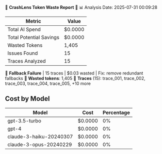 🚨 **CrashLens Token Waste Report** 🚨
📊 Analysis Date: 2025-07-31 00:09:28

| Metric | Value |
|--------|-------|
| Total AI Spend | $0.0000 |
| Total Potential Savings | $0.0000 |
| Wasted Tokens | 1,405 |
| Issues Found | 15 |
| Traces Analyzed | 15 |

📢 **Fallback Failure** | 15 traces | $0.03 wasted | Fix: remove redundant fallbacks
   🎯 **Wasted tokens**: 1,405
   🔗 **Traces** (15): trace_001, trace_002, trace_003, trace_004, trace_005, +10 more


## Cost by Model

| Model | Cost | Percentage |
|-------|------|------------|
| gpt-3.5-turbo | $0.0000 | 0% |
| gpt-4 | $0.0000 | 0% |
| claude-3-haiku-20240307 | $0.0000 | 0% |
| claude-3-opus-20240229 | $0.0000 | 0% |
